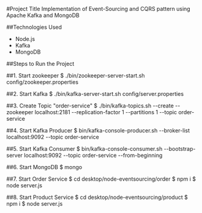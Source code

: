 #Project Title
Implementation of Event-Sourcing and CQRS pattern using Apache Kafka and MongoDB

##Technologies Used
- Node.js
- Kafka
- MongoDB

##Steps to Run the Project

##1. Start zookeeper
$ ./bin/zookeeper-server-start.sh config/zookeeper.properties

##2. Start Kafka
$ ./bin/kafka-server-start.sh config/server.properties

##3. Create Topic "order-service"
$ ./bin/kafka-topics.sh --create --zookeeper localhost:2181 --replication-factor 1 --partitions 1 --topic order-service

##4. Start Kafka Producer
$ bin/kafka-console-producer.sh --broker-list localhost:9092 --topic order-service

##5. Start Kafka Consumer
$ bin/kafka-console-consumer.sh --bootstrap-server localhost:9092 --topic order-service --from-beginning

##6. Start MongoDB
$ mongo

##7. Start Order Service
$ cd desktop/node-eventsourcing/order
$ npm i
$ node server.js

##8. Start Product Service
$ cd desktop/node-eventsourcing/product
$ npm i
$ node server.js
